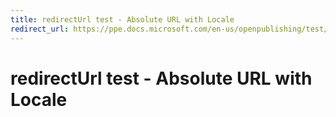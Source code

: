 ```yaml
---
title: redirectUrl test - Absolute URL with Locale
redirect_url: https://ppe.docs.microsoft.com/en-us/openpublishing/test/conceptual/large
---
```



# redirectUrl test - Absolute URL with Locale

 
